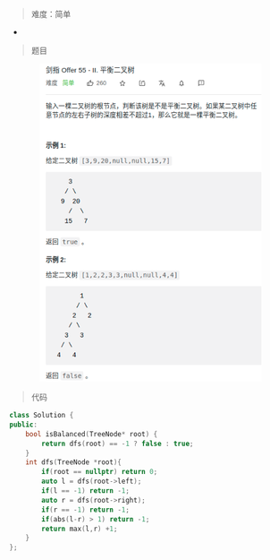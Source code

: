 > 难度：简单
- 

> 题目

<div align="center" style="zoom:80%"><img src="./pic/55-1.png"></div>

> 代码

```cpp
class Solution {
public:
    bool isBalanced(TreeNode* root) {
        return dfs(root) == -1 ? false : true;
    }
    int dfs(TreeNode *root){
        if(root == nullptr) return 0;
        auto l = dfs(root->left);
        if(l == -1) return -1;
        auto r = dfs(root->right);
        if(r == -1) return -1;
        if(abs(l-r) > 1) return -1;
        return max(l,r) +1;
    }
};
```